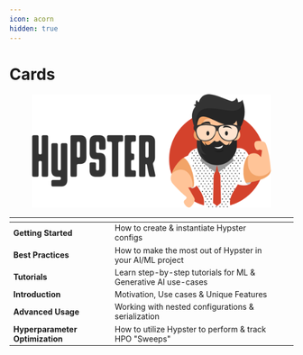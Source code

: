 ```yaml
---
icon: acorn
hidden: true
---
```


# Cards

<figure><img src="../.gitbook/assets/hypster_with_text (1).png" alt=""><figcaption></figcaption></figure>

<table data-view="cards"><thead><tr><th></th><th></th><th></th><th data-hidden data-card-cover data-type="files"></th></tr></thead><tbody><tr><td><strong>Getting Started</strong></td><td>How to create &#x26; instantiate Hypster configs</td><td></td><td></td></tr><tr><td><strong>Best Practices</strong></td><td>How to make the most out of Hypster in your AI/ML project</td><td></td><td></td></tr><tr><td><strong>Tutorials</strong></td><td>Learn step-by-step tutorials for ML &#x26; Generative AI use-cases </td><td></td><td></td></tr><tr><td><strong>Introduction</strong></td><td>Motivation, Use cases &#x26; Unique Features</td><td></td><td></td></tr><tr><td><strong>Advanced Usage</strong></td><td>Working with nested configurations &#x26; serialization</td><td></td><td></td></tr><tr><td><strong>Hyperparameter Optimization</strong></td><td>How to utilize Hypster to perform &#x26; track HPO "Sweeps"</td><td></td><td></td></tr></tbody></table>
